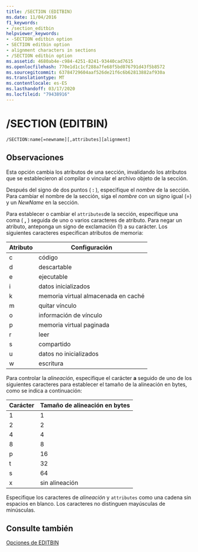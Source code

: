 ```yaml
---
title: /SECTION (EDITBIN)
ms.date: 11/04/2016
f1_keywords:
- /section_editbin
helpviewer_keywords:
- -SECTION editbin option
- SECTION editbin option
- alignment characters in sections
- /SECTION editbin option
ms.assetid: 4680ab4e-c984-4251-8241-93440cad7615
ms.openlocfilehash: 770e1d1c1cf288a7fe68f5bd076791d43f5b8572
ms.sourcegitcommit: 63784729604aaf526de21f6c6b62813882af930a
ms.translationtype: MT
ms.contentlocale: es-ES
ms.lasthandoff: 03/17/2020
ms.locfileid: "79438916"
---
```

# <a name="section-editbin"></a>/SECTION (EDITBIN)

```
/SECTION:name[=newname][,attributes][alignment]
```

## <a name="remarks"></a>Observaciones

Esta opción cambia los atributos de una sección, invalidando los atributos que se establecieron al compilar o vincular el archivo objeto de la sección.

Después del signo de dos puntos ( **:** ), especifique el *nombre* de la sección. Para cambiar el nombre de la sección, siga el *nombre* con un signo igual (=) y un *NewName* en la sección.

Para establecer o cambiar el `attributes`de la sección, especifique una coma ( **,** ) seguida de uno o varios caracteres de atributo. Para negar un atributo, anteponga un signo de exclamación (!) a su carácter. Los siguientes caracteres especifican atributos de memoria:

|Atributo|Configuración|
|---------------|-------------|
|c|código|
|d|descartable|
|e|ejecutable|
|i|datos inicializados|
|k|memoria virtual almacenada en caché|
|m|quitar vínculo|
|o|información de vínculo|
|p|memoria virtual paginada|
|r|leer|
|s|compartido|
|u|datos no inicializados|
|w|escritura|

Para controlar la *alineación*, especifique el carácter **a** seguido de uno de los siguientes caracteres para establecer el tamaño de la alineación en bytes, como se indica a continuación:

|Carácter|Tamaño de alineación en bytes|
|---------------|-----------------------------|
|1|1|
|2|2|
|4|4|
|8|8|
|p|16|
|t|32|
|s|64|
|x|sin alineación|

Especifique los caracteres de *alineación* y `attributes` como una cadena sin espacios en blanco. Los caracteres no distinguen mayúsculas de minúsculas.

## <a name="see-also"></a>Consulte también

[Opciones de EDITBIN](editbin-options.md)
